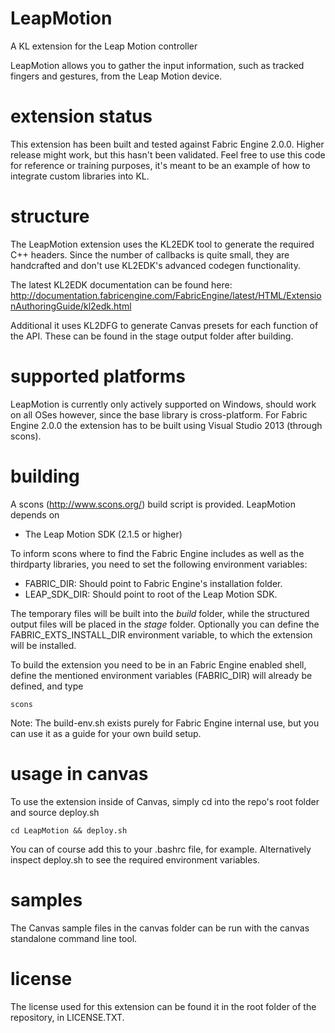 LeapMotion
===========
A KL extension for the Leap Motion controller

LeapMotion allows you to gather the input information, such as tracked fingers and gestures, from the Leap Motion device.

extension status
================

This extension has been built and tested against Fabric Engine 2.0.0. Higher release might work, but this hasn't been validated. Feel free to use this code for reference or training purposes, it's meant to be an example of how to integrate custom libraries into KL.

structure
=========

The LeapMotion extension uses the KL2EDK tool to generate the required C++ headers. Since the number of callbacks is quite small, they are handcrafted and don't use KL2EDK's advanced codegen functionality.

The latest KL2EDK documentation can be found here: http://documentation.fabricengine.com/FabricEngine/latest/HTML/ExtensionAuthoringGuide/kl2edk.html

Additional it uses KL2DFG to generate Canvas presets for each function of the API. These can be found in the stage output folder after building.

supported platforms
===================

LeapMotion is currently only actively supported on Windows, should work on all OSes however, since the base library is cross-platform.
For Fabric Engine 2.0.0 the extension has to be built using Visual Studio 2013 (through scons).

building
========

A scons (http://www.scons.org/) build script is provided. LeapMotion depends on
* The Leap Motion SDK (2.1.5 or higher)

To inform scons where to find the Fabric Engine includes as well as the thirdparty libraries, you need to set the following environment variables:

* FABRIC_DIR: Should point to Fabric Engine's installation folder.
* LEAP_SDK_DIR: Should point to root of the Leap Motion SDK.

The temporary files will be built into the *build* folder, while the structured output files will be placed in the *stage* folder. Optionally you can define the FABRIC_EXTS_INSTALL_DIR environment variable, to which the extension will be installed.

To build the extension you need to be in an Fabric Engine enabled shell, define the mentioned environment variables (FABRIC_DIR) will already be defined, and type

    scons

Note: The build-env.sh exists purely for Fabric Engine internal use, but you can use it as a guide for your own build setup.

usage in canvas
==================

To use the extension inside of Canvas, simply cd into the repo's root folder and source deploy.sh

    cd LeapMotion && deploy.sh

You can of course add this to your .bashrc file, for example. Alternatively inspect deploy.sh to see the required environment variables.

samples
=======

The Canvas sample files in the canvas folder can be run with the canvas standalone command line tool.


license
==========

The license used for this extension can be found it in the root folder of the repository, in LICENSE.TXT.
